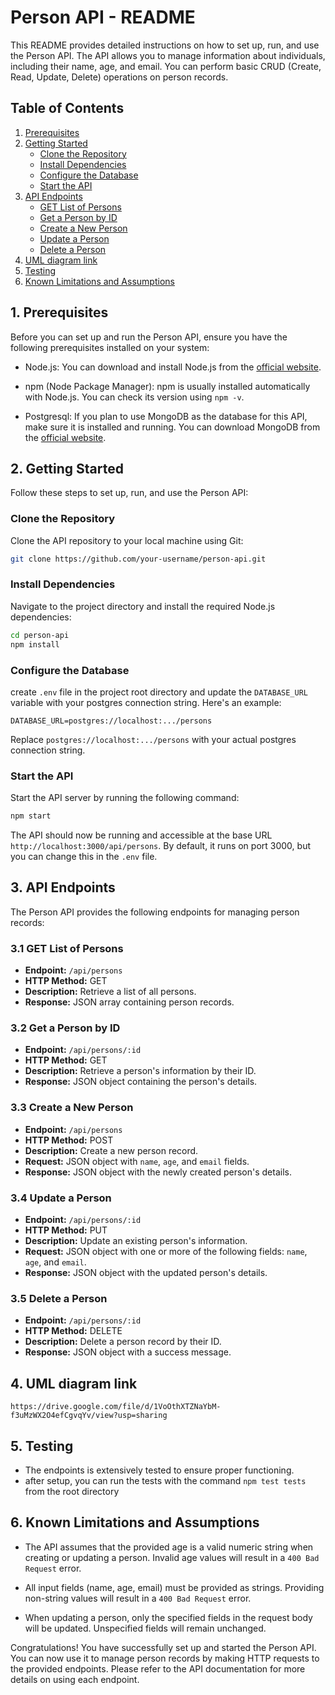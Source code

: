 # Person API - README

This README provides detailed instructions on how to set up, run, and use the Person API. The API allows you to manage information about individuals, including their name, age, and email. You can perform basic CRUD (Create, Read, Update, Delete) operations on person records.

## Table of Contents

1. [Prerequisites](#prerequisites)
2. [Getting Started](#getting-started)
   - [Clone the Repository](#clone-the-repository)
   - [Install Dependencies](#install-dependencies)
   - [Configure the Database](#configure-the-database)
   - [Start the API](#start-the-api)
3. [API Endpoints](#api-endpoints)
   - [GET List of Persons](#get-list-of-persons)
   - [Get a Person by ID](#get-a-person-by-id)
   - [Create a New Person](#create-a-new-person)
   - [Update a Person](#update-a-person)
   - [Delete a Person](#delete-a-person)
4. [UML diagram link](#uml-diagram-link)
5. [Testing](#testing)
6. [Known Limitations and Assumptions](#known-limitations-and-assumptions)

## 1. Prerequisites <a name="prerequisites"></a>

Before you can set up and run the Person API, ensure you have the following prerequisites installed on your system:

- Node.js: You can download and install Node.js from the [official website](https://nodejs.org/).

- npm (Node Package Manager): npm is usually installed automatically with Node.js. You can check its version using `npm -v`.

- Postgresql: If you plan to use MongoDB as the database for this API, make sure it is installed and running. You can download MongoDB from the [official website](https://www.postgresql.org/).

## 2. Getting Started <a name="getting-started"></a>

Follow these steps to set up, run, and use the Person API:

### Clone the Repository <a name="clone-the-repository"></a>

Clone the API repository to your local machine using Git:

```bash
git clone https://github.com/your-username/person-api.git
```

### Install Dependencies <a name="install-dependencies"></a>

Navigate to the project directory and install the required Node.js dependencies:

```bash
cd person-api
npm install
```

### Configure the Database <a name="configure-the-database"></a>

create `.env` file in the project root directory and update the `DATABASE_URL` variable with your postgres connection string. Here's an example:

```env
DATABASE_URL=postgres://localhost:.../persons
```

Replace `postgres://localhost:.../persons` with your actual postgres connection string.

### Start the API <a name="start-the-api"></a>

Start the API server by running the following command:

```bash
npm start
```

The API should now be running and accessible at the base URL `http://localhost:3000/api/persons`. By default, it runs on port 3000, but you can change this in the `.env` file.

## 3. API Endpoints <a name="api-endpoints"></a>

The Person API provides the following endpoints for managing person records:

### 3.1 GET List of Persons <a name="get-list-of-persons"></a>

- **Endpoint:** `/api/persons`
- **HTTP Method:** GET
- **Description:** Retrieve a list of all persons.
- **Response:** JSON array containing person records.

### 3.2 Get a Person by ID <a name="get-a-person-by-id"></a>

- **Endpoint:** `/api/persons/:id`
- **HTTP Method:** GET
- **Description:** Retrieve a person's information by their ID.
- **Response:** JSON object containing the person's details.

### 3.3 Create a New Person <a name="create-a-new-person"></a>

- **Endpoint:** `/api/persons`
- **HTTP Method:** POST
- **Description:** Create a new person record.
- **Request:** JSON object with `name`, `age`, and `email` fields.
- **Response:** JSON object with the newly created person's details.

### 3.4 Update a Person <a name="update-a-person"></a>

- **Endpoint:** `/api/persons/:id`
- **HTTP Method:** PUT
- **Description:** Update an existing person's information.
- **Request:** JSON object with one or more of the following fields: `name`, `age`, and `email`.
- **Response:** JSON object with the updated person's details.

### 3.5 Delete a Person <a name="delete-a-person"></a>

- **Endpoint:** `/api/persons/:id`
- **HTTP Method:** DELETE
- **Description:** Delete a person record by their ID.
- **Response:** JSON object with a success message.

## 4. UML diagram link <a name="uml-diagram-link"></a>

`https://drive.google.com/file/d/1VoOthXTZNaYbM-f3uMzWX2O4efCgvqYv/view?usp=sharing`

## 5. Testing <a name="testing"></a>

- The endpoints is extensively tested to ensure proper functioning.
- after setup, you can run the tests with the command `npm test tests` from the root directory

## 6. Known Limitations and Assumptions <a name="known-limitations-and-assumptions"></a>

- The API assumes that the provided age is a valid numeric string when creating or updating a person. Invalid age values will result in a `400 Bad Request` error.

- All input fields (name, age, email) must be provided as strings. Providing non-string values will result in a `400 Bad Request` error.

- When updating a person, only the specified fields in the request body will be updated. Unspecified fields will remain unchanged.

Congratulations! You have successfully set up and started the Person API. You can now use it to manage person records by making HTTP requests to the provided endpoints. Please refer to the API documentation for more details on using each endpoint.
